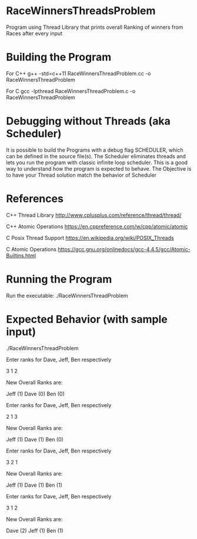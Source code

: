 # RaceWinnersThreadsProblem
Program using Thread Library that prints overall Ranking of winners from Races after every input 

# Building the Program

For C++
g++ -std=c++11 RaceWinnersThreadProblem.cc -o RaceWinnersThreadProblem

For C
gcc -lpthread RaceWinnersThreadProblem.c -o RaceWinnersThreadProblem

# Debugging without Threads (aka Scheduler)
It is possible to build the Programs with a debug flag SCHEDULER, which can be defined in the source file(s). The Scheduler eliminates threads and lets you run the program with classic infinite loop scheduler. This is a good way to understand how the program is expected to behave. 
The Objective is to have your Thread solution match the behavior of Scheduler

# References

C++ Thread Library
http://www.cplusplus.com/reference/thread/thread/

C++ Atomic Operations
https://en.cppreference.com/w/cpp/atomic/atomic

C Posix Thread Support
https://en.wikipedia.org/wiki/POSIX_Threads

C Atomic Operations
https://gcc.gnu.org/onlinedocs/gcc-4.4.5/gcc/Atomic-Builtins.html

# Running the Program

Run the executable: ./RaceWinnersThreadProblem

# Expected Behavior (with sample input)
./RaceWinnersThreadProblem

Enter ranks for Dave, Jeff, Ben respectively

3 1 2

New Overall Ranks are:

Jeff (1) Dave (0) Ben (0)

Enter ranks for Dave, Jeff, Ben respectively

2 1 3

New Overall Ranks are:

Jeff (1) Dave (1) Ben (0) 

Enter ranks for Dave, Jeff, Ben respectively

3 2 1

New Overall Ranks are:

Jeff (1) Dave (1) Ben (1)

Enter ranks for Dave, Jeff, Ben respectively

3 1 2

New Overall Ranks are:

Dave (2) Jeff (1) Ben (1)
